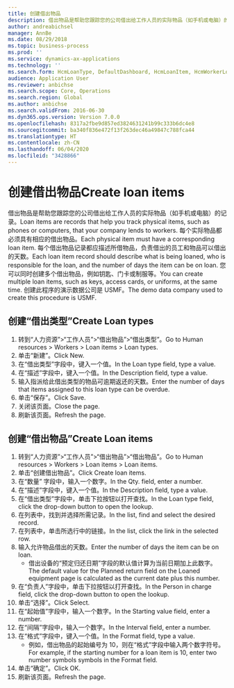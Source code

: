 ```yaml
---
title: 创建借出物品
description: 借出物品是帮助您跟踪您的公司借出给工作人员的实际物品（如手机或电脑）的记录。
author: andreabichsel
manager: AnnBe
ms.date: 08/29/2018
ms.topic: business-process
ms.prod: ''
ms.service: dynamics-ax-applications
ms.technology: ''
ms.search.form: HcmLoanType, DefaultDashboard, HcmLoanItem, HcmWorkerLookUp, HcmPersonnelManagementWorkspace
audience: Application User
ms.reviewer: anbichse
ms.search.scope: Core, Operations
ms.search.region: Global
ms.author: anbichse
ms.search.validFrom: 2016-06-30
ms.dyn365.ops.version: Version 7.0.0
ms.openlocfilehash: 8317a2fbe9d857ed3824631241b99c333b6dc4e8
ms.sourcegitcommit: ba340f836e472f13f263dec46a49847c788fca44
ms.translationtype: HT
ms.contentlocale: zh-CN
ms.lasthandoff: 06/04/2020
ms.locfileid: "3428866"
---
```

# <a name="create-loan-items"></a><span data-ttu-id="95b56-103">创建借出物品</span><span class="sxs-lookup"><span data-stu-id="95b56-103">Create loan items</span></span>



<span data-ttu-id="95b56-104">借出物品是帮助您跟踪您的公司借出给工作人员的实际物品（如手机或电脑）的记录。</span><span class="sxs-lookup"><span data-stu-id="95b56-104">Loan items are records that help you track physical items, such as phones or computers, that your company lends to workers.</span></span> <span data-ttu-id="95b56-105">每个实际物品都必须具有相应的借出物品。</span><span class="sxs-lookup"><span data-stu-id="95b56-105">Each physical item must have a corresponding loan item.</span></span> <span data-ttu-id="95b56-106">每个借出物品记录都应描述所借物品，负责借出的员工和物品可以借出的天数。</span><span class="sxs-lookup"><span data-stu-id="95b56-106">Each loan item record should describe what is being loaned, who is responsible for the loan, and the number of days the item can be on loan.</span></span> <span data-ttu-id="95b56-107">您可以同时创建多个借出物品，例如钥匙、门卡或制服等。</span><span class="sxs-lookup"><span data-stu-id="95b56-107">You can create multiple loan items, such as keys, access cards, or uniforms, at the same time.</span></span> <span data-ttu-id="95b56-108">创建此程序的演示数据公司是 USMF。</span><span class="sxs-lookup"><span data-stu-id="95b56-108">The demo data company used to create this procedure is USMF.</span></span>


## <a name="create-loan-types"></a><span data-ttu-id="95b56-109">创建“借出类型”</span><span class="sxs-lookup"><span data-stu-id="95b56-109">Create Loan types</span></span>
1. <span data-ttu-id="95b56-110">转到“人力资源”>“工作人员”>“借出物品”>“借出类型”。</span><span class="sxs-lookup"><span data-stu-id="95b56-110">Go to Human resources > Workers > Loan items > Loan types.</span></span>
2. <span data-ttu-id="95b56-111">单击“新建”。</span><span class="sxs-lookup"><span data-stu-id="95b56-111">Click New.</span></span>
3. <span data-ttu-id="95b56-112">在“借出类型”字段中，键入一个值。</span><span class="sxs-lookup"><span data-stu-id="95b56-112">In the Loan type field, type a value.</span></span>
4. <span data-ttu-id="95b56-113">在“描述”字段中，键入一个值。</span><span class="sxs-lookup"><span data-stu-id="95b56-113">In the Description field, type a value.</span></span>
5. <span data-ttu-id="95b56-114">输入指派给此借出类型的物品可逾期返还的天数。</span><span class="sxs-lookup"><span data-stu-id="95b56-114">Enter the number of days that items assigned to this loan type can be overdue.</span></span> 
6. <span data-ttu-id="95b56-115">单击“保存”。</span><span class="sxs-lookup"><span data-stu-id="95b56-115">Click Save.</span></span>
7. <span data-ttu-id="95b56-116">关闭该页面。</span><span class="sxs-lookup"><span data-stu-id="95b56-116">Close the page.</span></span>
8. <span data-ttu-id="95b56-117">刷新该页面。</span><span class="sxs-lookup"><span data-stu-id="95b56-117">Refresh the page.</span></span>

## <a name="create-loan-items"></a><span data-ttu-id="95b56-118">创建“借出物品”</span><span class="sxs-lookup"><span data-stu-id="95b56-118">Create Loan items</span></span>
1. <span data-ttu-id="95b56-119">转到“人力资源”>“工作人员”>“借出物品”>“借出物品”。</span><span class="sxs-lookup"><span data-stu-id="95b56-119">Go to Human resources > Workers > Loan items > Loan items.</span></span>
2. <span data-ttu-id="95b56-120">单击“创建借出物品”。</span><span class="sxs-lookup"><span data-stu-id="95b56-120">Click Create loan items.</span></span>
3. <span data-ttu-id="95b56-121">在“数量” 字段中，输入一个数字。</span><span class="sxs-lookup"><span data-stu-id="95b56-121">In the Qty. field, enter a number.</span></span>
4. <span data-ttu-id="95b56-122">在“描述”字段中，键入一个值。</span><span class="sxs-lookup"><span data-stu-id="95b56-122">In the Description field, type a value.</span></span>
5. <span data-ttu-id="95b56-123">在“借出类型”字段中，单击下拉按钮以打开查找。</span><span class="sxs-lookup"><span data-stu-id="95b56-123">In the Loan type field, click the drop-down button to open the lookup.</span></span>
6. <span data-ttu-id="95b56-124">在列表中，找到并选择所需记录。</span><span class="sxs-lookup"><span data-stu-id="95b56-124">In the list, find and select the desired record.</span></span>
7. <span data-ttu-id="95b56-125">在列表中，单击所选行中的链接。</span><span class="sxs-lookup"><span data-stu-id="95b56-125">In the list, click the link in the selected row.</span></span>
8. <span data-ttu-id="95b56-126">输入允许物品借出的天数。</span><span class="sxs-lookup"><span data-stu-id="95b56-126">Enter the number of days the item can be on loan.</span></span>
    * <span data-ttu-id="95b56-127">借出设备的“预定归还日期”字段的默认值计算为当前日期加上此数字。</span><span class="sxs-lookup"><span data-stu-id="95b56-127">The default value for the Planned return field on the Loaned equipment page is calculated as the current date plus this number.</span></span>  
9. <span data-ttu-id="95b56-128">在“负责人”字段中，单击下拉按钮以打开查找。</span><span class="sxs-lookup"><span data-stu-id="95b56-128">In the Person in charge field, click the drop-down button to open the lookup.</span></span>
10. <span data-ttu-id="95b56-129">单击“选择”。</span><span class="sxs-lookup"><span data-stu-id="95b56-129">Click Select.</span></span>
11. <span data-ttu-id="95b56-130">在“起始值”字段中，输入一个数字。</span><span class="sxs-lookup"><span data-stu-id="95b56-130">In the Starting value field, enter a number.</span></span>
12. <span data-ttu-id="95b56-131">在“间隔”字段中，输入一个数字。</span><span class="sxs-lookup"><span data-stu-id="95b56-131">In the Interval field, enter a number.</span></span>
13. <span data-ttu-id="95b56-132">在“格式”字段中，键入一个值。</span><span class="sxs-lookup"><span data-stu-id="95b56-132">In the Format field, type a value.</span></span>
    * <span data-ttu-id="95b56-133">例如，借出物品的起始编号为 10，则在“格式”字段中输入两个数字符号。</span><span class="sxs-lookup"><span data-stu-id="95b56-133">For example, if the starting number for a loan item is 10, enter two number symbols symbols in the Format field.</span></span>  
14. <span data-ttu-id="95b56-134">单击“确定”。</span><span class="sxs-lookup"><span data-stu-id="95b56-134">Click OK.</span></span>
15. <span data-ttu-id="95b56-135">刷新该页面。</span><span class="sxs-lookup"><span data-stu-id="95b56-135">Refresh the page.</span></span>

